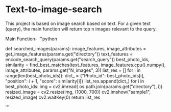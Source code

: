 # Text-to-image-search
This project is based on image search based on text. For a given text (query), the main function will return top n images relevant to the query.

Main Function-
'''python

def searched_images(params):
    image_features, image_attributes = get_image_features(params.get("directory"))
    text_features = encode_search_query(params.get("search_query"))
    best_photo_ids, similarity = find_best_matches(text_features, image_features.cpu().numpy(), image_attributes,
                                                   params.get("N_images", 3))
    list_res = []
    for i in range(len(best_photo_ids)):
        dict_ = {"Photo_id": best_photo_ids[i], "position": i + 1, "score": similarity[i]}
        list_res.append(dict_)
    for i in best_photo_ids:
        img = cv2.imread(
            os.path.join(params.get("directory"), i))
        resized_image = cv2.resize(img, (1000, 700))
        cv2.imshow("sample1", resized_image)
        cv2.waitKey(0)
    return list_res
    
'''
